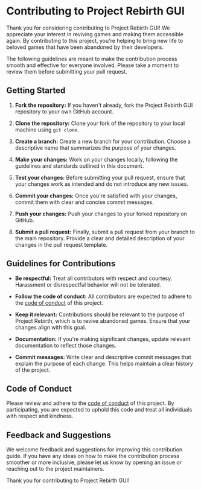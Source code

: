 # Contributing to Project Rebirth GUI

Thank you for considering contributing to Project Rebirth GUI! We appreciate your interest in reviving games and making them accessible again. By contributing to this project, you're helping to bring new life to beloved games that have been abandoned by their developers.

The following guidelines are meant to make the contribution process smooth and effective for everyone involved. Please take a moment to review them before submitting your pull request.

## Getting Started

1. **Fork the repository:** If you haven't already, fork the Project Rebirth GUI repository to your own GitHub account.

2. **Clone the repository:** Clone your fork of the repository to your local machine using `git clone`.

3. **Create a branch:** Create a new branch for your contribution. Choose a descriptive name that summarizes the purpose of your changes.

4. **Make your changes:** Work on your changes locally, following the guidelines and standards outlined in this document.

5. **Test your changes:** Before submitting your pull request, ensure that your changes work as intended and do not introduce any new issues.

6. **Commit your changes:** Once you're satisfied with your changes, commit them with clear and concise commit messages.

7. **Push your changes:** Push your changes to your forked repository on GitHub.

8. **Submit a pull request:** Finally, submit a pull request from your branch to the main repository. Provide a clear and detailed description of your changes in the pull request template.

## Guidelines for Contributions

- **Be respectful:** Treat all contributors with respect and courtesy. Harassment or disrespectful behavior will not be tolerated.

- **Follow the code of conduct:** All contributors are expected to adhere to the [code of conduct](CODE_OF_CONDUCT.md) of this project.

- **Keep it relevant:** Contributions should be relevant to the purpose of Project Rebirth, which is to revive abandoned games. Ensure that your changes align with this goal.

- **Documentation:** If you're making significant changes, update relevant documentation to reflect those changes.

- **Commit messages:** Write clear and descriptive commit messages that explain the purpose of each change. This helps maintain a clear history of the project.

## Code of Conduct

Please review and adhere to the [code of conduct](CODE_OF_CONDUCT.md) of this project. By participating, you are expected to uphold this code and treat all individuals with respect and kindness.

## Feedback and Suggestions

We welcome feedback and suggestions for improving this contribution guide. If you have any ideas on how to make the contribution process smoother or more inclusive, please let us know by opening an issue or reaching out to the project maintainers.

Thank you for contributing to Project Rebirth GUI!
